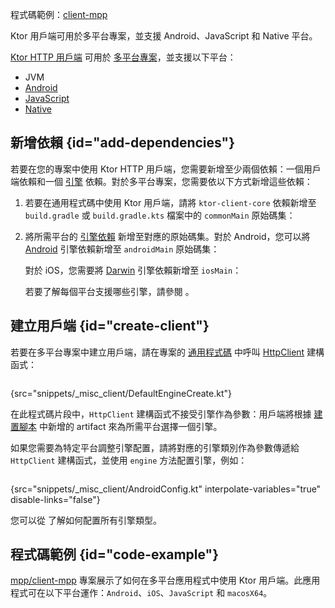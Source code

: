 [//]: # (title: 多平台)

<tldr>
<p>
程式碼範例：<a href="https://github.com/ktorio/ktor-samples/tree/main/client-mpp">client-mpp</a>
</p>
</tldr>

<link-summary>
Ktor 用戶端可用於多平台專案，並支援 Android、JavaScript 和 Native 平台。
</link-summary>

[Ktor HTTP 用戶端](client-create-and-configure.md) 可用於 [多平台專案](https://kotlinlang.org/docs/multiplatform.html)，並支援以下平台：
* JVM
* [Android](https://kotlinlang.org/docs/android-overview.html)
* [JavaScript](https://kotlinlang.org/docs/js-overview.html)
* [Native](https://kotlinlang.org/docs/native-overview.html)

## 新增依賴 {id="add-dependencies"}
若要在您的專案中使用 Ktor HTTP 用戶端，您需要新增至少兩個依賴：一個用戶端依賴和一個 [引擎](client-engines.md) 依賴。對於多平台專案，您需要依以下方式新增這些依賴：
1. 若要在通用程式碼中使用 Ktor 用戶端，請將 `ktor-client-core` 依賴新增至 `build.gradle` 或 `build.gradle.kts` 檔案中的 `commonMain` 原始碼集：
   <var name="platform_name" value="common"/>
   <var name="artifact_name" value="ktor-client-core"/>
   <include from="lib.topic" element-id="add_ktor_artifact_multiplatform"/>
1. 將所需平台的 [引擎依賴](client-engines.md#dependencies) 新增至對應的原始碼集。對於 Android，您可以將 [Android](client-engines.md#android) 引擎依賴新增至 `androidMain` 原始碼集：
   <var name="platform_name" value="android"/>
   <var name="artifact_name" value="ktor-client-android"/>
   <include from="lib.topic" element-id="add_ktor_artifact_multiplatform"/>
   
   對於 iOS，您需要將 [Darwin](client-engines.md#darwin) 引擎依賴新增至 `iosMain`：
   <var name="platform_name" value="ios"/>
   <var name="artifact_name" value="ktor-client-darwin"/>
   <include from="lib.topic" element-id="add_ktor_artifact_multiplatform"/>
   
   若要了解每個平台支援哪些引擎，請參閱 [](client-engines.md#dependencies)。

## 建立用戶端 {id="create-client"}
若要在多平台專案中建立用戶端，請在專案的 [通用程式碼](https://kotlinlang.org/docs/mpp-discover-project.html#source-sets) 中呼叫 [HttpClient](https://api.ktor.io/ktor-client/ktor-client-core/io.ktor.client/-http-client/index.html) 建構函式：

```kotlin
```
{src="snippets/_misc_client/DefaultEngineCreate.kt"}

在此程式碼片段中，`HttpClient` 建構函式不接受引擎作為參數：用戶端將根據 [建置腳本](#add-dependencies) 中新增的 artifact 來為所需平台選擇一個引擎。 

如果您需要為特定平台調整引擎配置，請將對應的引擎類別作為參數傳遞給 `HttpClient` 建構函式，並使用 `engine` 方法配置引擎，例如：
```kotlin
```
{src="snippets/_misc_client/AndroidConfig.kt" interpolate-variables="true" disable-links="false"}

您可以從 [](client-engines.md) 了解如何配置所有引擎類型。

## 程式碼範例 {id="code-example"}

[mpp/client-mpp](https://github.com/ktorio/ktor-samples/tree/main/client-mpp) 專案展示了如何在多平台應用程式中使用 Ktor 用戶端。此應用程式可在以下平台運作：`Android`、`iOS`、`JavaScript` 和 `macosX64`。